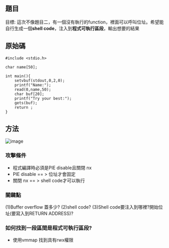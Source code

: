 ## 題目
目標: 這次不像題目二，有一個沒有執行的function，裡面可以呼叫位址。希望能自行生成一個**shell code**，注入到**程式可執行區段**，輸出想要的結果

## 原始碼
```
#include <stdio.h>

char name[50];

int main(){
	setvbuf(stdout,0,2,0);
	printf("Name:");
	read(0,name,50);
	char buf[20];
	printf("Try your best:");
	gets(buf);
	return ;
}
```

## 方法
![image](https://user-images.githubusercontent.com/22366572/138512717-841932c8-a1b7-4c63-8230-3397aa571280.png)

### 攻擊條件
- 程式編譯時必須是PIE disable且關閉 nx
- PIE disable == > 位址才會固定
- 關閉 nx == > shell code才可以執行

### 關鍵點
(1)Buffer overflow 蓋多少?
(2)shell code?
(3)Shell code要注入到哪裡?開始位址(要寫入到RETURN ADDRESS)? 

### 如何找到一段區間是程式可執行區段?
- 使用vmmap 找到具有rwx權限

